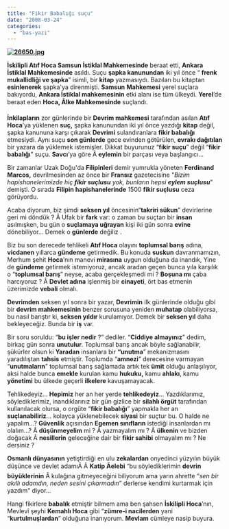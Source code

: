 ```yaml
---
title: "Fikir Babalığı suçu"
date: "2008-03-24"
categories: 
  - "bas-yazi"
---
```


**[![26650.jpg](/uploads/2008/03/26650.jpg)](/uploads/2008/03/26650.jpg "26650.jpg")**

**İskilipli Atıf Hoca Samsun İstiklal Mahkemesinde** beraat etti, **Ankara İstiklal Mahkemesinde** asıldı. Suçu **şapka kanunundan** iki yıl önce “ **frenk mukallidliği ve şapka**” isimli, bir **kitap** yazmasıydı. Bazıları bu kitaptan **esinlenerek** şapka'ya direnmişti. **Samsun** **Mahkemesi** yerel suçlara bakıyordu, **Ankara İstiklal mahkemesinin** etki alanı ise tüm ülkeydi. **Yerel**’de beraat eden **Hoca, Ãlke Mahkemesinde** suçlandı.

**İnkilapların** zor günlerinde bir **Devrim mahkemesi** tarafından asılan **Atıf Hoca**’ya yüklenen **suç,** şapka kanunundan iki yıl önce yazdığı **kitap** değil, şapka kanununa karşı çıkarak **Devrimi** sulandıranlara **fikir babalığı** etmesiydi. Aynı suçu **son günlerde** gece evinden götürülen, **evrakı dağıtılan** bir yazara da yüklemek istemişler. Dikkat buyurunuz “**fikir suçu**” değil “**fikir babalığı**” suçu. **Savcı**’ya göre Â **eylemin** bir parçası veya başlangıcı...

Bir zamanlar Uzak Doğu'da **Filipinleri** demir yumrukla yöneten **Ferdinand Marcos,** devrilmesinden az önce bir **Fransız** gazetecisine "_Bizim hapishanelerimizde hiç **fikir suçlusu** yok, bunların hepsi **eylem suçlusu**_" demişti. O sırada **Filipin hapishanelerinde** 1500 **fikir suçlusu** ceza görüyordu.

Acaba diyorum, biz şimdi **seksen yıl** öncesinin“**takriri sükun**” devirlerine geri mi döndük ? Â Ufak bir **fark** var: o zaman bu suçtan bir **insan** asılmışken, bu gün o **suçlamaya uğrayan** kişi iki gün sonra **evine** dönebiliyor… Demek o **günlerde** değiliz .

Biz bu son derecede tehlikeli **Atıf Hoca** olayını **toplumsal barış** adına, **vicdanen** yıllarca **gündeme** getirmedik. Bu konuda **suskun** davranmamızın, Merhum şehit **Hoca**’nın manevi **mirasına** uygun olduğuna da inandık, Yine de **gündeme** getirmek istemiyoruz, ancak aradan geçen bunca yıla karşılık o “**toplumsal barış**” neyse, acaba gerçekleşmedi mi ? **Boşuna mı** çaba harcıyoruz ? Â **Devlet adına** işlenmiş bir **cinayeti**, ört bas etmenin üzerimizde **vebali** olmalı.

**Devrimden** seksen yıl sonra bir yazar, **Devrimin** ilk günlerinde olduğu gibi bir **devrim mahkemesinin** benzer sorusuna yeniden **muhatap** olabiliyorsa, bu nasıl barıştır ki, **seksen yıldır** kurulamıyor. Demek bir **seksen yıl** daha bekleyeceğiz. Bunda bir **iş** var.

Bir soru soruldu: “**bu işler nedir** ?” dediler. “**Ciddiye almayınız**” dedim, birkaç gün sonra **unutulur**. Toplumsal barış ancak böyle sağlanabilir, şükürler olsun ki **Yaradan** insanlara bir **“unutma**” mekanizmasını yaradılıştan **tahsis** etmiştir. Toplumda “**amnezi**” derecesine varmayan “**unutmaların**” toplumsal barış sağlamada artık tek **ümit** olduğu anlaşılıyor, aksi halde bunca **emekle** kurulan kamu **hukuku,** kamu **ahlakı**, kamu **yönetimi** bu ülkede geçerli **ilkelere** kavuşamayacak.

Tehlikedeyiz… **Hepimiz** her an her yerde **tehlikedeyiz**… Yazdıklarımız, söylediklerimiz, inandıklarınız bir gün gizlice bir **silahlı örgüt** tarafından kullanılacak olursa, o orgüte “**fikir babalığı**” yapmakla her an **suçlanabiliriz**… kolayca yüklenebilecek **siyasi** bir suçtur bu. O halde ne yapalım…? **Güvenlik** açısından **Egemen sınıfların** istediği insanlardan mı olalım…? Â **düşünmeyelim** mi ? Â yazmayalım mı ? Â **ülkenin** ve bizden doğacak Â **nesillerin** geleceğine dair bir **fikir sahibi** olmayalım mı ? Ne dersiniz ?

**Osmanlı dünyasının** yetiştirdiği en ulu **zekalardan** onyedinci yüzyılın büyük düşünce ve devlet adamıÂ Â **Katip Ãelebi** “bu söylediklerimin **devrin büyüklerinin** Â kulağına gitmeyeceğini biliyorum ama yarın ahrette “_sen bir akıllı adamdın, neden sesini çıkarmadın_” derlerse kendimi kurtarmak için yazdım" diyor…

Hangi fikirlere **babalık** etmiştir bilmem ama ben şahsen **İskilipli Hoca**’nın, Mevlevî şeyhi **Kemahlı Hoca** gibi “**zümre-i nacilerden** yani “**kurtulmuşlardan**” olduğuna inanıyorum. **Mevlam** cümleye nasip buyura.
